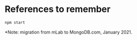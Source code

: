 # References to remember

```sh
npm start
```

\*Note: migration from mLab to MongoDB.com, January 2021.
